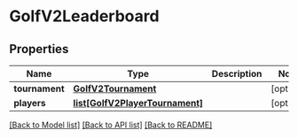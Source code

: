 # GolfV2Leaderboard

## Properties
Name | Type | Description | Notes
------------ | ------------- | ------------- | -------------
**tournament** | [**GolfV2Tournament**](GolfV2Tournament.md) |  | [optional] 
**players** | [**list[GolfV2PlayerTournament]**](GolfV2PlayerTournament.md) |  | [optional] 

[[Back to Model list]](../README.md#documentation-for-models) [[Back to API list]](../README.md#documentation-for-api-endpoints) [[Back to README]](../README.md)

